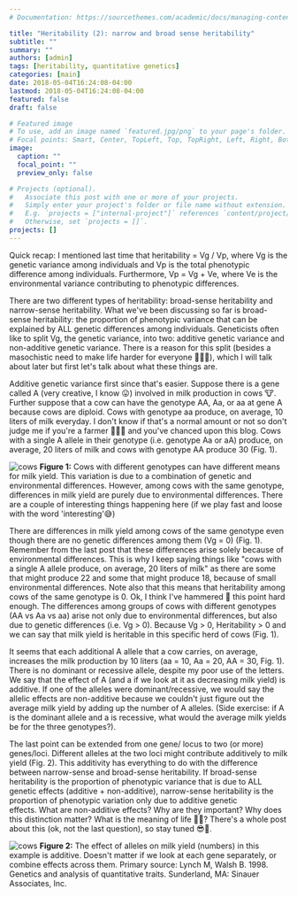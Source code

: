 ```yaml
---
# Documentation: https://sourcethemes.com/academic/docs/managing-content/

title: "Heritability (2): narrow and broad sense heritability"
subtitle: ""
summary: ""
authors: [admin]
tags: [heritability, quantitative genetics]
categories: [main]
date: 2018-05-04T16:24:08-04:00
lastmod: 2018-05-04T16:24:08-04:00
featured: false
draft: false

# Featured image
# To use, add an image named `featured.jpg/png` to your page's folder.
# Focal points: Smart, Center, TopLeft, Top, TopRight, Left, Right, BottomLeft, Bottom, BottomRight.
image:
  caption: ""
  focal_point: ""
  preview_only: false

# Projects (optional).
#   Associate this post with one or more of your projects.
#   Simply enter your project's folder or file name without extension.
#   E.g. `projects = ["internal-project"]` references `content/project/deep-learning/index.md`.
#   Otherwise, set `projects = []`.
projects: []
---
```


Quick recap: I mentioned last time that heritability = Vg / Vp, where Vg is the genetic variance among individuals and Vp is the total phenotypic difference among individuals. Furthermore, Vp = Vg + Ve, where Ve is the environmental variance contributing to phenotypic differences.

There are two different types of heritability: broad-sense heritability and narrow-sense heritability. What we've been discussing so far is broad-sense heritability: the proportion of phenotypic variance that can be explained by ALL genetic differences among individuals. Geneticists often like to split Vg, the genetic variance, into two: additive genetic variance and non-additive genetic variance. There is a reason for this split (besides a masochistic need to make life harder for everyone 🤦🏽‍♂️), which I will talk about later but first let's talk about what these things are.

Additive genetic variance first since that's easier. Suppose there is a gene called A (very creative, I know 😛) involved in milk production in cows 🐮. Further suppose that a cow can have the genotype AA, Aa, or aa at gene A because cows are diploid. Cows with genotype aa produce, on average, 10 liters of milk everyday. I don't know if that's a normal amount or not so don't judge me if you're a farmer 👨🏻‍🌾 and you've chanced upon this blog. Cows with a single A allele in their genotype (i.e. genotype Aa or aA) produce, on average, 20 liters of milk and cows with genotype AA produce 30 (Fig. 1).

![cows](/media/heritability2/herit-2-01.jpg)
**Figure 1:** Cows with different genotypes can have different means for milk yield. This variation is due to a combination of genetic and environmental differences. However, among cows with the same genotype, differences in milk yield are purely due to environmental differences.
There are a couple of interesting things happening here (if we play fast and loose with the word 'interesting'😅)

There are differences in milk yield among cows of the same genotype even though there are no genetic differences among them (Vg = 0) (Fig. 1). Remember from the last post that these differences arise solely because of environmental differences. This is why I keep saying things like "cows with a single A allele produce, on average, 20 liters of milk" as there are some that might produce 22 and some that might produce 18, because of small environmental differences. Note also that this means that heritability among cows of the same genotype is 0. Ok, I think I've hammered 🔨 this point hard enough.
The differences among groups of cows with different genotypes (AA vs Aa vs aa) arise not only due to environmental differences, but also due to genetic differences (i.e. Vg > 0). Because Vg > 0, Heritability > 0 and we can say that milk yield is heritable in this specific herd of cows (Fig. 1).

It seems that each additional A allele that a cow carries, on average, increases the milk production by 10 liters (aa = 10, Aa = 20, AA = 30, Fig. 1). There is no dominant or recessive allele, despite my poor use of the letters. We say that the effect of A (and a if we look at it as decreasing milk yield) is additive. If one of the alleles were dominant/recessive, we would say the allelic effects are non-additive because we couldn't just figure out the average milk yield by adding up the number of A alleles. (Side exercise: if A is the dominant allele and a is recessive, what would the average milk yields be for the three genotypes?).

The last point can be extended from one gene/ locus to two (or more) genes/loci. Different alleles at the two loci might contribute additively to milk yield (Fig. 2). This additivity has everything to do with the difference between narrow-sense and broad-sense heritability. If broad-sense heritability is the proportion of phenotypic variance that is due to ALL genetic effects (additive + non-additive), narrow-sense heritability is the proportion of phenotypic variation only due to additive genetic effects. What are non-additive effects? Why are they important? Why does this distinction matter? What is the meaning of life 🌄🤔? There's a whole post about this (ok, not the last question), so stay tuned 😎🍿.

![cows](/media/heritability2/herit2_punnett-01.jpg)
**Figure 2:** The effect of alleles on milk yield (numbers) in this example is additive. Doesn't matter if we look at each gene separately, or combine effects across them.
Primary source: Lynch M, Walsh B. 1998. Genetics and analysis of quantitative traits. Sunderland, MA: Sinauer Associates, Inc.

